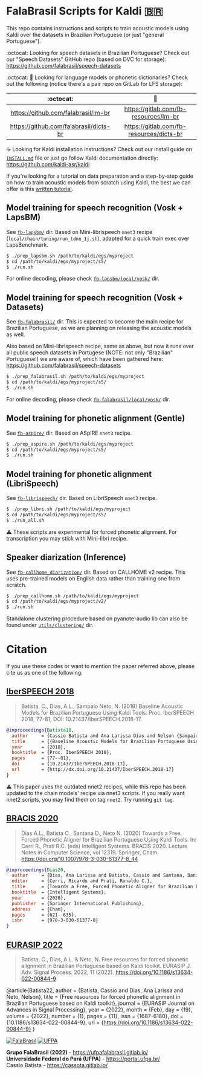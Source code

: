 # FalaBrasil Scripts for Kaldi :brazil:

This repo contains instructions and scripts to train acoustic models using
Kaldi over the datasets in Brazilian Portuguese (or just "general Portuguese").

:octocat: Looking for speech datasets in Brazilian Portuguese?
Check out our "Speech Datasets" GitHub repo (based on DVC for storage):
https://github.com/falabrasil/speech-datasets

:octocat: :fox_face: Looking for language models or phonetic dictionaries?
Check out the following (notice there's a pair repo on GitLab for LFS storage):

| :octocat:                               | :fox_face:                                |
|:---------------------------------------:|:-----------------------------------------:|
| https://github.com/falabrasil/lm-br     | https://gitlab.com/fb-resources/lm-br     |
| https://github.com/falabrasil/dicts-br  | https://gitlab.com/fb-resources/dicts-br  |

:coffee: Looking for Kaldi installation instructions? Check out our install
guide on [`INSTALL.md`](INSTALL.md) file or just go follow Kaldi documentation 
directly: https://github.com/kaldi-asr/kaldi

If you're looking for a tutorial on data preparation and a step-by-step guide
on how to train acoustic models from scratch using Kaldi, the best we can offer
is this [written tutorial](TUTORIAL.md).


## Model training for speech recognition (Vosk + LapsBM)

See [`fb-lapsbm/`](./fb-lapsbm) dir.
Based on Mini-librispeech `nnet3` recipe (`local/chain/tuning/run_tdnn_1j.sh`),
adapted for a quick train exec over LapsBenchmark.

```bash
$ ./prep_lapsbm.sh /path/to/kaldi/egs/myproject
$ cd /path/to/kaldi/egs/myproject/s5/
$ ./run.sh
```

For online decoding, please check
[`fb-lapsbm/local/vosk/`](./fb-lapsbm/local/vosk) dir.


## Model training for speech recognition (Vosk + Datasets)

See [`fb-falabrasil/`](./fb-falabrasil) dir.
This is expected to become the main recipe for Brazilian Portuguese, as we are
planning on releasing the acoustic models as well.

Also based on Mini-librispeech recipe, same as above, but now it runs over all
public speech datasets in Portugese (NOTE: not only "Brazilian" Portuguese!) we
are aware of, which have been gathered here:
https://github.com/falabrasil/speech-datasets

```bash
$ ./prep_falabrasil.sh /path/to/kaldi/egs/myproject
$ cd /path/to/kaldi/egs/myproject/s5/
$ ./run.sh
```

For online decoding, please check
[`fb-falabrasil/local/vosk/`](./fb-falabrasil/local/vosk) dir.


## Model training for phonetic alignment (Gentle)

See [`fb-aspire/`](./fb-aspire) dir.
Based on ASpIRE `nnet3` recipe.

```bash
$ ./prep_aspire.sh /path/to/kaldi/egs/myproject
$ cd /path/to/kaldi/egs/myproject/s5/
$ ./run.sh
```

## Model training for phonetic alignment (LibriSpeech)

See [`fb-librispeech/`](./fb-librispeech) dir.
Based on LibriSpeech `nnet3` recipe.

```bash
$ ./prep_libri.sh /path/to/kaldi/egs/myproject
$ cd /path/to/kaldi/egs/myproject/s5/
$ ./run_all.sh
```

:warning: These scripts are experimental for forced phonetic alignment. For
transcription you may stick with Mini-libri recipe.

## Speaker diarization (Inference)

See [`fb-callhome_diarization/`](./fb-callhome_diarization) dir.
Based on CALLHOME v2 recipe. This uses pre-trained models on English data
rather than training one from scratch.

```bash
$ ./prep_callhome.sh /path/to/kaldi/egs/myproject
$ cd /path/to/kaldi/egs/myproject/v2/
$ ./run.sh
```

Standalone clustering procedure based on pyanote-audio lib can also be found
under [`utils/clustering/`](utils/clustering) dir.


# Citation

If you use these codes or want to mention the paper referred above, please cite 
us as one of the following: 

## [IberSPEECH 2018](https://www.isca-speech.org/archive/iberspeech_2018/batista18_iberspeech.html)

> Batista, C., Dias, A.L., Sampaio Neto, N. (2018) Baseline Acoustic Models for
> Brazilian Portuguese Using Kaldi Tools. Proc. IberSPEECH 2018, 77-81, DOI:
> 10.21437/IberSPEECH.2018-17.

```bibtex
@inproceedings{Batista18,
  author     = {Cassio Batista and Ana Larissa Dias and Nelson {Sampaio Neto}},
  title      = {{Baseline Acoustic Models for Brazilian Portuguese Using Kaldi Tools}},
  year       = {2018},
  booktitle  = {Proc. IberSPEECH 2018},
  pages      = {77--81},
  doi        = {10.21437/IberSPEECH.2018-17},
  url        = {http://dx.doi.org/10.21437/IberSPEECH.2018-17}
}
```

:warning: This paper uses the outdated nnet2 recipes, while this repo has been
updated to the chain models' recipe via nnet3 scripts. If you really want nnet2
scripts, you may find them on tag `nnet2`. Try running `git tag`.

## [BRACIS 2020](https://link.springer.com/chapter/10.1007/978-3-030-61377-8_44)

> Dias A.L., Batista C., Santana D., Neto N. (2020)
> Towards a Free, Forced Phonetic Aligner for Brazilian Portuguese Using Kaldi Tools.
> In: Cerri R., Prati R.C. (eds) Intelligent Systems. BRACIS 2020. 
> Lecture Notes in Computer Science, vol 12319. Springer, Cham.
> https://doi.org/10.1007/978-3-030-61377-8_44

```bibtex
@inproceedings{Dias20,
  author     = {Dias, Ana Larissa and Batista, Cassio and Santana, Daniel and Neto, Nelson},
  editor     = {Cerri, Ricardo and Prati, Ronaldo C.},
  title      = {Towards a Free, Forced Phonetic Aligner for Brazilian Portuguese Using Kaldi Tools},
  booktitle  = {Intelligent Systems},
  year       = {2020},
  publisher  = {Springer International Publishing},
  address    = {Cham},
  pages      = {621--635},
  isbn       = {978-3-030-61377-8}
}
```

## [EURASIP 2022](https://asp-eurasipjournals.springeropen.com/articles/10.1186/s13634-022-00844-9)

> Batista, C., Dias, A.L. & Neto, N.
> Free resources for forced phonetic alignment in Brazilian Portuguese based on Kaldi toolkit.
> EURASIP J. Adv. Signal Process. 2022, 11 (2022).
> https://doi.org/10.1186/s13634-022-00844-9

@article{Batista22,
  author     = {Batista, Cassio and Dias, Ana Larissa and Neto, Nelson},
  title      = {Free resources for forced phonetic alignment in Brazilian Portuguese based on Kaldi toolkit},
  journal    = {EURASIP Journal on Advances in Signal Processing},
  year       = {2022},
  month      = {Feb},
  day        = {19},
  volume     = {2022},
  number     = {1},
  pages      = {11},
  issn       = {1687-6180},
  doi        = {10.1186/s13634-022-00844-9},
  url        = {https://doi.org/10.1186/s13634-022-00844-9}
}


[![FalaBrasil](https://gitlab.com/falabrasil/avatars/-/raw/main/logo_fb_git_footer.png)](https://ufpafalabrasil.gitlab.io/ "Visite o site do Grupo FalaBrasil") [![UFPA](https://gitlab.com/falabrasil/avatars/-/raw/main/logo_ufpa_git_footer.png)](https://portal.ufpa.br/ "Visite o site da UFPA")

__Grupo FalaBrasil (2022)__ - https://ufpafalabrasil.gitlab.io/      
__Universidade Federal do Pará (UFPA)__ - https://portal.ufpa.br/     
Cassio Batista - https://cassota.gitlab.io/    
